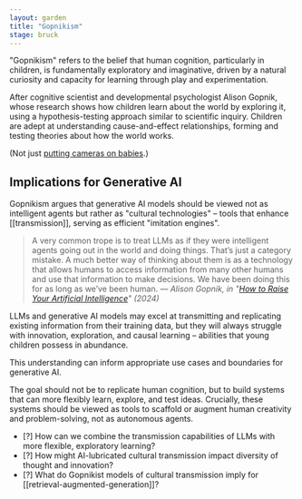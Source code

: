 ```yaml
---  
layout: garden
title: "Gopnikism"
stage: bruck
---
```


"Gopnikism" refers to the belief that human cognition, particularly in children, is fundamentally exploratory and imaginative, driven by a natural curiosity and capacity for learning through play and experimentation.

After cognitive scientist and developmental psychologist Alison Gopnik, whose research shows how children learn about the world by exploring it, using a hypothesis-testing approach similar to scientific inquiry. Children are adept at understanding cause-and-effect relationships, forming and testing theories about how the world works.

(Not just [putting cameras on babies](https://www.technologyreview.com/2024/02/01/1087527/baby-ai-language-camera/).)

## Implications for Generative AI

Gopnikism argues that generative AI models should be viewed not as intelligent agents but rather as "cultural technologies" – tools that enhance [[transmission]], serving as efficient "imitation engines".

> A very common trope is to treat LLMs as if they were intelligent agents going out in the world and doing things. That’s just a category mistake. A much better way of thinking about them is as a technology that allows humans to access information from many other humans and use that information to make decisions. We have been doing this for as long as we’ve been human.
<cite>— Alison Gopnik, in "[How to Raise Your Artificial Intelligence](https://lareviewofbooks.org/article/how-to-raise-your-artificial-intelligence-a-conversation-with-alison-gopnik-and-melanie-mitchell/)" (2024)</cite>

LLMs and generative AI models may excel at transmitting and replicating existing information from their training data, but they will always struggle with innovation, exploration, and causal learning – abilities that young children possess in abundance.

This understanding can inform appropriate use cases and boundaries for generative AI. 

The goal should not be to replicate human cognition, but to build systems that can more flexibly learn, explore, and test ideas. Crucially, these systems should be viewed as tools to scaffold or augment human creativity and problem-solving, not as autonomous agents.

- [?] How can we combine the transmission capabilities of LLMs with more flexible, exploratory learning?
- [?] How might AI-lubricated cultural transmission impact diversity of thought and innovation?
- [?] What do Gopnikist models of cultural transmission imply for [[retrieval-augmented-generation]]?